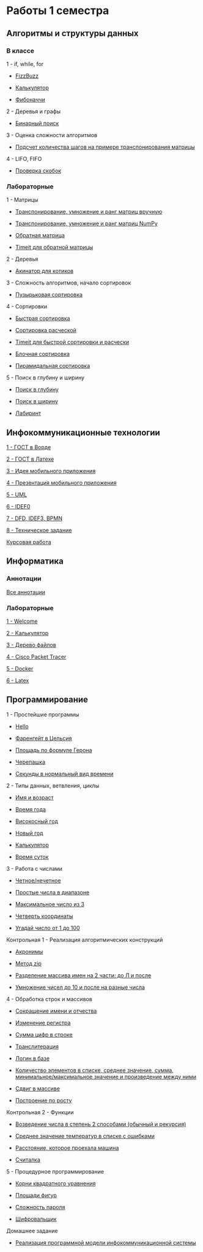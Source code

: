 # Работы 1 семестра

## Алгоритмы и структуры данных

### В классе

1 - if, while, for

- [FizzBuzz](https://github.com/VeraKasianenko/itmo_1_sem/blob/main/Algoritms/class/class_1/FizzBuzz_t_1.py)

- [Калькулятор](https://github.com/VeraKasianenko/itmo_1_sem/blob/main/Algoritms/class/class_1/calc_t_0.py)

- [Фибоначчи](https://github.com/VeraKasianenko/itmo_1_sem/blob/main/Algoritms/class/class_1/fib_t_0.py)

2 - Деревья и графы

- [Бинарный поиск](https://github.com/VeraKasianenko/itmo_1_sem/blob/main/Algoritms/class/class_2/binary_t_1.py)

3 - Оценка сложности алгоритмов

- [Подсчет количества шагов на примере транспонирования матрицы](https://github.com/VeraKasianenko/itmo_1_sem/blob/main/Algoritms/class/class_3/3_1.py)

4 - LIFO, FIFO

- [Проверка скобок](https://github.com/VeraKasianenko/itmo_1_sem/blob/main/Algoritms/class/class_4/1.py)

### Лабораторные

1 - Матрицы

- [Транспонирование, умножение и ранг матриц вручную](https://github.com/VeraKasianenko/itmo_1_sem/blob/main/Algoritms/labs/lab_1/matrix_t_2.py)

- [Транспонирование, умножение и ранг матриц NumPy](https://github.com/VeraKasianenko/itmo_1_sem/blob/main/Algoritms/labs/lab_1/matrix_t_3.py)

- [Обратная матрица](https://github.com/VeraKasianenko/itmo_1_sem/blob/main/Algoritms/labs/lab_1/matrix_t_4.py)

- [Timeit для обратной матрицы](https://github.com/VeraKasianenko/itmo_1_sem/blob/main/Algoritms/labs/lab_1/time_t_4.py)

2 - Деревья

- [Акинатор для котиков](https://github.com/VeraKasianenko/itmo_1_sem/tree/main/Algoritms/labs/lab_2)

3 - Сложность алгоритмов, начало сортировок

- [Пузырьковая сортировка](https://github.com/VeraKasianenko/itmo_1_sem/blob/main/Algoritms/labs/lab_3/puzir.py)

4 - Сортировки

- [Быстрая сортировка](https://github.com/VeraKasianenko/itmo_1_sem/blob/main/Algoritms/labs/lab_4/soort.py)

- [Сортировка расческой](https://github.com/VeraKasianenko/itmo_1_sem/blob/main/Algoritms/labs/lab_4/sortt.py)

- [Timeit для быстрой сортировки и расчески](https://github.com/VeraKasianenko/itmo_1_sem/blob/main/Algoritms/labs/lab_4/1.2.py)

- [Блочная сортировка](https://github.com/VeraKasianenko/itmo_1_sem/blob/main/Algoritms/labs/lab_4/2.1.py)

- [Пирамидальная сортировка](https://github.com/VeraKasianenko/itmo_1_sem/blob/main/Algoritms/labs/lab_4/2.2.py)

5 - Поиск в глубину и ширину

- [Поиск в глубину](https://github.com/VeraKasianenko/itmo_1_sem/blob/main/Algoritms/labs/lab_5/2.1.py)

- [Поиск в ширину](https://github.com/VeraKasianenko/itmo_1_sem/blob/main/Algoritms/labs/lab_5/2.2.py)

- [Лабиринт](https://github.com/VeraKasianenko/itmo_1_sem/blob/main/Algoritms/labs/lab_5/3.py)

## Инфокоммуникационные технологии

[1 - ГОСТ в Ворде](https://github.com/VeraKasianenko/itmo_1_sem/tree/main/ICT/PR1)

[2 - ГОСТ в Латехе](https://github.com/VeraKasianenko/itmo_1_sem/tree/main/ICT/PR2)

[3 - Идея мобильного приложения](https://github.com/VeraKasianenko/itmo_1_sem/tree/main/ICT/PR3)

[4 - Презентация мобильного приложения](https://github.com/VeraKasianenko/itmo_1_sem/tree/main/ICT/PR4)

[5 - UML](https://github.com/VeraKasianenko/itmo_1_sem/tree/main/ICT/PR5)

[6 - IDEF0](https://github.com/VeraKasianenko/itmo_1_sem/tree/main/ICT/PR6)

[7 - DFD, IDEF3, BPMN](https://github.com/VeraKasianenko/itmo_1_sem/tree/main/ICT/PR7)

[8 - Техническое задание](https://github.com/VeraKasianenko/itmo_1_sem/tree/main/ICT/PR8)

[Курсовая работа](https://github.com/VeraKasianenko/itmo_1_sem/tree/main/ICT/KR)

## Информатика

### Аннотации

[Все аннотации](https://github.com/VeraKasianenko/itmo_1_sem/tree/main/Informatic/annotations)

### Лабораторные

[1 - Welcome](https://github.com/VeraKasianenko/itmo_1_sem/blob/main/Informatic/labs/1_lab/1_lab.bash)

[2 - Калькулятор](https://github.com/VeraKasianenko/itmo_1_sem/blob/main/Informatic/labs/2_lab/2_lab.bash)

[3 - Дерево файлов](https://github.com/VeraKasianenko/itmo_1_sem/blob/main/Informatic/labs/3_lab/3_lab.bash)

[4 - Cisco Packet Tracer](https://github.com/VeraKasianenko/itmo_1_sem/tree/main/Informatic/labs/4_lab)

[5 - Docker](https://github.com/VeraKasianenko/itmo_1_sem/tree/main/Informatic/labs/5_lab/web_server)

[6 - Latex](https://github.com/VeraKasianenko/itmo_1_sem/tree/main/Informatic/labs/6_lab)

## Программирование

1 - Простейшие программы

- [Hello](https://github.com/VeraKasianenko/itmo_1_sem/blob/main/Programming/prog_1/hello%20-%201.py)

- [Фаренгейт в Цельсия](https://github.com/VeraKasianenko/itmo_1_sem/blob/main/Programming/prog_1/temperature%20-%202.py)

- [Площадь по формуле Герона](https://github.com/VeraKasianenko/itmo_1_sem/blob/main/Programming/prog_1/geron%20-%203.py)

- [Черепашка](https://github.com/VeraKasianenko/itmo_1_sem/blob/main/Programming/prog_1/cherepaha%20-%204.2.py)

- [Секунды в нормальный вид времени](https://github.com/VeraKasianenko/itmo_1_sem/blob/main/Programming/prog_1/sec%20-%205.py)

2 - Типы данных, ветвления, циклы

- [Имя и возраст](https://github.com/VeraKasianenko/itmo_1_sem/blob/main/Programming/prog_2/name%20and%20age%20-1.py)

- [Время года](https://github.com/VeraKasianenko/itmo_1_sem/blob/main/Programming/prog_2/season%20-%202.py)

- [Високосный год](https://github.com/VeraKasianenko/itmo_1_sem/blob/main/Programming/prog_2/visok%20god%20-%203.py)

- [Новый год](https://github.com/VeraKasianenko/itmo_1_sem/blob/main/Programming/prog_2/new%20year%20-%204.py)

- [Калькулятор](https://github.com/VeraKasianenko/itmo_1_sem/blob/main/Programming/prog_2/calc%20-%205.py)

- [Время суток](https://github.com/VeraKasianenko/itmo_1_sem/blob/main/Programming/prog_2/morning%20-%206.py)

3 - Работа с числами

- [Четное/нечетное](https://github.com/VeraKasianenko/itmo_1_sem/blob/main/Programming/prog_3/chet_nechet%20-%201.py)

- [Простые числа в диапазоне](https://github.com/VeraKasianenko/itmo_1_sem/blob/main/Programming/prog_3/simple%20-%202.py)

- [Максимальное число из 3](https://github.com/VeraKasianenko/itmo_1_sem/blob/main/Programming/prog_3/max%20-%203.py)

- [Четверть координаты](https://github.com/VeraKasianenko/itmo_1_sem/blob/main/Programming/prog_3/koord%20-%204.py)

- [Угадай число от 1 до 100](https://github.com/VeraKasianenko/itmo_1_sem/blob/main/Programming/prog_3/ugad%20-%205.py)

Контрольная 1 - Реализация алгоритмических конструкций

- [Акронимы](https://github.com/VeraKasianenko/itmo_1_sem/blob/main/Programming/prog_kr1/akron%20-%201.py)

- [Метод zip](https://github.com/VeraKasianenko/itmo_1_sem/blob/main/Programming/prog_kr1/zip%20-%202.py)

- [Разделение массива имен на 2 части: до Л и после](https://github.com/VeraKasianenko/itmo_1_sem/blob/main/Programming/prog_kr1/imena%20-%203.py)

- [Умножение чисел до 10 и после на разные числа](https://github.com/VeraKasianenko/itmo_1_sem/blob/main/Programming/prog_kr1/koef%20-%204.py)

4 - Обработка строк и массивов

- [Сокращение имени и отчества](https://github.com/VeraKasianenko/itmo_1_sem/blob/main/Programming/prog_4/fio%20-%201.py)

- [Изменение регистра](https://github.com/VeraKasianenko/itmo_1_sem/blob/main/Programming/prog_4/register%20-%202.py)

- [Сумма цифр в строке](https://github.com/VeraKasianenko/itmo_1_sem/blob/main/Programming/prog_4/linesum%20-%203.py)

- [Транслитерация](https://github.com/VeraKasianenko/itmo_1_sem/blob/main/Programming/prog_4/translit%20-%204.py)

- [Логин в базе](https://github.com/VeraKasianenko/itmo_1_sem/blob/main/Programming/prog_4/login%20-%205.py)

- [Количество элементов в списке, среднее значение, сумма, минимальное/максимальное значение и произведение между ними](https://github.com/VeraKasianenko/itmo_1_sem/blob/main/Programming/prog_4/kolvospisok%20-%206.py)

- [Сдвиг в массиве](https://github.com/VeraKasianenko/itmo_1_sem/blob/main/Programming/prog_4/sdvig%20-%207.2.py)

- [Построение по росту](https://github.com/VeraKasianenko/itmo_1_sem/blob/main/Programming/prog_4/rost%20-%208.py)

Контрольная 2 - Функции

- [Возведение числа в степень 2 способами (обычный и рекурсия)](https://github.com/VeraKasianenko/itmo_1_sem/blob/main/Programming/prog_kr2/step%20-%201.py)

- [Среднее значение температур в списке с ошибками](https://github.com/VeraKasianenko/itmo_1_sem/blob/main/Programming/prog_kr2/temp%20-%202.py)

- [Расстояние, которое проехала машина](https://github.com/VeraKasianenko/itmo_1_sem/blob/main/Programming/prog_kr2/rast%20-%203.py)

- [Считалка](https://github.com/VeraKasianenko/itmo_1_sem/blob/main/Programming/prog_kr2/counting%20-%204.py)

5 - Процедурное программирование

- [Корни квадратного уравнения](https://github.com/VeraKasianenko/itmo_1_sem/blob/main/Programming/prog_5/korni%20-%201.py)

- [Площади фигур](https://github.com/VeraKasianenko/itmo_1_sem/blob/main/Programming/prog_5/square%20-%202.py)

- [Сложность пароля](https://github.com/VeraKasianenko/itmo_1_sem/blob/main/Programming/prog_5/hardpass%20-%203.py)

- [Шифровальщик](https://github.com/VeraKasianenko/itmo_1_sem/blob/main/Programming/prog_5/shifr%20-%204.py)

Домашнее задание

- [Реализация программной модели инфокоммуникационной системы](https://github.com/VeraKasianenko/itmo_1_sem/tree/main/Programming/prog_dz)
